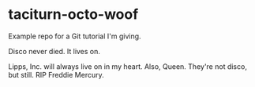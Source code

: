 # taciturn-octo-woof
Example repo for a Git tutorial I'm giving.

Disco never died.  It lives on.

Lipps, Inc. will always live on in my heart.
Also, Queen.  They're not disco, but still.  RIP Freddie Mercury.